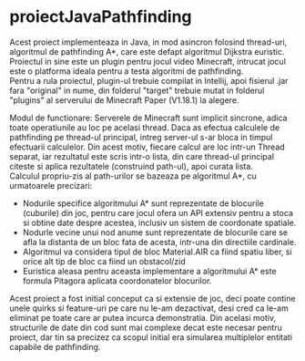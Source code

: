 # proiectJavaPathfinding
Acest proiect implementeaza in Java, in mod asincron folosind thread-uri, algoritmul de pathfinding A*, care este defapt algoritmul Dijkstra euristic.  
Proiectul in sine este un plugin pentru jocul video Minecraft, intrucat jocul este o platforma ideala pentru a testa algoritmi de pathfinding.  
Pentru a rula proiectul, plugin-ul trebuie compilat in Intellij, apoi fisierul .jar fara "original" in nume, din folderul "target" trebuie mutat in folderul "plugins" al serverului de Minecraft Paper (V1.18.1) la alegere.  

Modul de functionare: 
Serverele de Minecraft sunt implicit sincrone, adica toate operatiunile au loc pe acelasi thread. Daca as efectua calculele de pathfinding pe thread-ul principal, intreg server-ul s-ar bloca in timpul efectuarii calculelor. Din acest motiv, fiecare calcul are loc intr-un Thread separat, iar rezultatul este scris intr-o lista, din care thread-ul principal citeste si aplica rezultatele (construind path-ul), apoi curata lista.  
Calculul propriu-zis al path-urilor se bazeaza pe algoritmul A*, cu urmatoarele precizari:  

- Nodurile specifice algoritmului A* sunt reprezentate de blocurile (cuburile) din joc, pentru care jocul ofera un API extensiv pentru a stoca si obtine date despre acestea, inclusiv un sistem de coordonate spatiale.
- Nodurle vecine unui nod anume sunt reprezentate de blocurile care se afla la distanta de un bloc fata de acesta, intr-una din directiile cardinale. 
- Algoritmul va considera tipul de bloc Material.AIR ca fiind spatiu liber, si orice alt tip de bloc ca fiind un obstacol/zid
- Euristica aleasa pentru aceasta implementare a algoritmului A* este formula Pitagora aplicata coordonatelor blocurilor.

Acest proiect a fost initial conceput ca si extensie de joc, deci poate contine unele quirks si feature-uri pe care nu le-am dezactivat, desi cred ca le-am eliminat pe toate care ar putea incurca demonstratia. Din acelasi motiv, structurile de date din cod sunt mai complexe decat este necesar pentru proiect, dar tin sa precizez ca scopul initial era simularea multiplelor entitati capabile de pathfinding.
